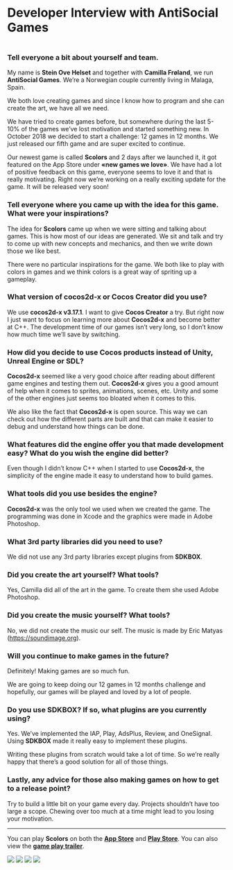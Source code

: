 # Developer Interview with AntiSocial Games

![]()

### Tell everyone a bit about yourself and team.
My name is __Stein Ove Helset__ and together with __Camilla Frøland__, we run __AntiSocial Games__. We’re a Norwegian couple currently living in Malaga, Spain.

We both love creating games and since I know how to program and she can create the art, we have all we need.

We have tried to create games before, but somewhere during the last 5-10% of the games we’ve lost motivation and started something new. In October 2018 we decided to start a challenge: 12 games in 12 months. We just released our fifth game and are super excited to continue.

Our newest game is called __Scolors__ and 2 days after we launched it, it got featured on the App Store under __«new games we love»__. We have had a lot of positive feedback on this game, everyone seems to love it and that is really motivating. Right now we’re working on a really exciting update for the game. It will be released very soon!

### Tell everyone where you came up with the idea for this game. What were your inspirations?
The idea for __Scolors__ came up when we were sitting and talking about games. This is how most of our ideas are generated. We sit and talk and try to come up with new concepts and mechanics, and then we write down those we like best.

There were no particular inspirations for the game. We both like to play with colors in games and we think colors is a great way of spriting up a gameplay.

### What version of cocos2d-x or Cocos Creator did you use?
We use __cocos2d-x v3.17.1__. I want to give __Cocos Creator__ a try. But right now I just want to focus on learning more about __Cocos2d-x__ and become better at C++. The development time of our games isn’t very long, so I don’t know how much time we’ll save by switching.

### How did you decide to use Cocos products instead of Unity, Unreal Engine or SDL?
__Cocos2d-x__ seemed like a very good choice after reading about different game engines and testing them out. __Cocos2d-x__ gives you a good amount of help when it comes to sprites, animations, scenes, etc. Unity and some of the other engines just seems too bloated when it comes to this.

We also like the fact that __Cocos2d-x__ is open source. This way we can check out how the different parts are built and that can make it easier to debug and understand how things can be done.

### What features did the engine offer you that made development easy? What do you wish the engine did better?
Even though I didn’t know C++ when I started to use __Cocos2d-x__, the simplicity of the engine made it easy to understand how to build games. 

### What tools did you use besides the engine?
__Cocos2d-x__ was the only tool we used when we created the game. The programming was done in Xcode and the graphics were made in Adobe Photoshop.

### What 3rd party libraries did you need to use? 
We did not use any 3rd party libraries except plugins from __SDKBOX__.

### Did you create the art yourself? What tools?
Yes, Camilla did all of the art in the game. To create them she used Adobe Photoshop.

### Did you create the music yourself? What tools?
No, we did not create the music our self. The music is made by Eric Matyas (https://soundimage.org).

### Will you continue to make games in the future?
Definitely! Making games are so much fun. 

We are going to keep doing our 12 games in 12 months challenge and hopefully, our games will be played and loved by a lot of people.

### Do you use SDKBOX? If so, what plugins are you currently using?
Yes. We’ve implemented the IAP, Play, AdsPlus, Review, and OneSignal. Using __SDKBOX__ made it really easy to implement these plugins.

Writing these plugins from scratch would take a lot of time. So we’re really happy that there’s a good solution for all of those things.

### Lastly, any advice for those also making games on how to get to a release point?
Try to build a little bit on your game every day. Projects shouldn’t have too large a scope. Chewing over too much at a time might lead to you losing your motivation.

----

You can play __Scolors__ on both the [__App Store__](https://itunes.apple.com/us/app/scolors/id1451650715) and [__Play Store__](https://play.google.com/store/apps/details?id=games.antisocial.scolors). You can also view the [__game play trailer__](https://youtu.be/vdwJYh7TlpA). 

![](1.png)
![](2.png)
![](3.png)
![](4.png)